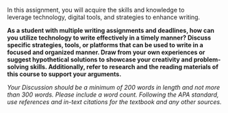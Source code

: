 In this assignment, you will acquire the skills and knowledge to leverage technology, digital tools, and strategies to enhance writing. 

**As a student with multiple writing assignments and deadlines, how can you utilize technology to write effectively in a timely manner? Discuss specific strategies, tools, or platforms that can be used to write in a focused and organized manner. Draw from your own experiences or suggest hypothetical solutions to showcase your creativity and problem-solving skills. Additionally, refer to research and the reading materials of this course to support your arguments.**   

  

_Your Discussion should be a minimum of 200 words in length and not more than 300 words. Please include a word count. Following the APA standard, use references and in-text citations for the textbook and any other sources._